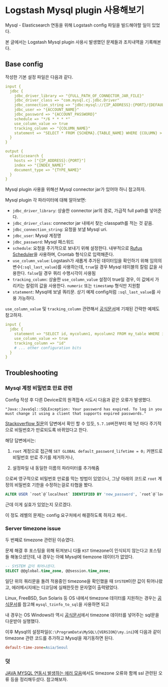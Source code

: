 # Logstash Mysql plugin 사용해보기

Mysql - Elasticsearch 연동을 위해 Logstash config 파일을 빌드해야할 일이 있었다.

본 글에서는 Logstash Mysql plugin 사용시 발생했던 문제들과 조치내역을 기록해본다.

## Base config

작성한 기본 설정 파일은 다음과 같다.

``` yml
input {
  jdbc {
    jdbc_driver_library => "{FULL_PATH_OF_CONNECTOR_JAR_FILE}"
    jdbc_driver_class => "com.mysql.cj.jdbc.Driver"
    jdbc_connection_string => "jdbc:mysql://{IP_ADDRESS}:{PORT}/{DEFAULT_SCHEMA}"
    jdbc_user => "{ACCOUNT_NAME}"
    jdbc_password => "{ACCOUNT_PASSWORD}"
    schedule => "*/6 * * * *"
    use_column_value => true
    tracking_column => "{COLUMN_NAME}"
    statement => "SELECT * FROM {SCHEMA}.{TABLE_NAME} WHERE {COLUMN} > IFNULL(:sql_last_value, 0)"
  }
}

output {
  elasticsearch {
    hosts => ["{IP_ADDRESS}:{PORT}"]
    index => "{INDEX_NAME}"
    document_type => "{TYPE_NAME}"
  }
}
```

Mysql plugin 사용을 위해선 Mysql connector jar가 있어야 하니 참고하자.

Mysql plugin 각 파라미터에 대해 알아보면:

- `jdbc_driver_library`: 상술한 connector jar의 경로, 가급적 full path를 넣어준다.
- `jdbc_driver_class`: connector jar 내에서 찾는 classpath를 적는 것 같음.
- `jdbc_connection_string`: 요청을 보낼 Mysql uri.
- `jdbc_user`: Mysql 계정명
- `jdbc_password`: Mysql 패스워드
- `schedule`: 요청을 주기적으로 보내기 위해 설정한다. 내부적으로 [Rufus Scheduler](https://github.com/jmettraux/rufus-scheduler)을 사용하며, Crontab 형식으로 입력해준다.
- `use_column_value`: Logstash가 새롭게 추가된 데이터임을 확인하기 위해 임의의 변수(`:sql_last_value`)를 사용하는데, `true`일 경우 Mysql 테이블의 칼럼 값을 사용한다. `false`일 경우 쿼리 수행시각이 사용됨
- `tracking_column`: 상술한 `use_column_value` 설정이 true일 경우, 이 값에서 가리키는 칼럼의 값을 사용한다. `numeric` 또는 `timestamp` 형식만 지원함
- `statement`: Mysql에 보낼 쿼리문. 상기 예제 config처럼 `:sql_last_value`를 사용 가능하다.

`use_column_value` 및 `tracking_column` 관련해서 [공식문서](https://www.elastic.co/guide/en/logstash/current/plugins-inputs-jdbc.html#_predefined_parameters)에 기재된 간략한 예제도 참고하자.

``` yml
input {
  jdbc {
    statement => "SELECT id, mycolumn1, mycolumn2 FROM my_table WHERE id > :sql_last_value"
    use_column_value => true
    tracking_column => "id"
    # ... other configuration bits
  }
}
```

## Troubleshooting

### Mysql 계정 비밀번호 만료 관련

Config 작성 후 다른 Device로의 원격접속 시도시 다음과 같은 오류가 발생했다.

```
"Java::JavaSql::SQLException: Your password has expired. To log in you must change it using a client that supports expired passwords."
```

[Stackoverflow 질문](https://stackoverflow.com/questions/33387879/mysql-password-expired-cant-connect)의 답변에서 확인 할 수 있듯, `5.7.10`버전부터 매 1년 마다 주기적으로 비밀번호가 만료되도록 바뀌었다고 한다.

해당 답변에서는:

1. `root` 계정으로 접근해 `SET GLOBAL default_password_lifetime = 0;` 커맨드로 비밀번호 만료 주기를 제거하거나,

2. 설정파일 내 동일한 이름의 파라미터를 추가해줌

으로써 영구적으로 비밀번호 만료를 막는 방법이 있었으나, 그냥 아래의 코드로 `root` 계정의 비밀번호 기한을 수정하는걸로 타협을 봤다.

``` sql
ALTER USER `root`@`localhost` IDENTIFIED BY 'new_password', `root`@`localhost` PASSWORD EXPIRE NEVER;
```

근데 이게 실효가 있었는지 모르겠다.

이 정도 레벨의 문제는 config 요구처에서 해결하도록 하자고 해서..

### Server timezone issue

두 번째로 timezone 관련된 이슈였다.

문제 해결 후 포스팅을 위해 뒤져보니 다들 `KST` timezone이 인식되지 않는다고 포스팅들 해놓으셨던데, 내 경우는 아예 Mysql에 tiemzone 데이터가 없었다.

``` sql
-- SYSTEM 값이 튀어나온다.
SELECT @@global.time_zone, @@session.time_zone;
```

일단 위의 쿼리문을 돌려 적용중인 timezone을 확인했을 때 `SYSTEM`이란 값이 튀어나왔고, 에러메시지에는 디코딩에 실패한듯한 문자열이 출력됐었다.

Linux, FreeBSD, Sun Solaris 등 OS 내에서 timezone 데이터를 지원하는 경우는 [공식문서](https://dev.mysql.com/doc/refman/5.5/en/mysql-tzinfo-to-sql.html)를 참고해 `mysql_tzinfo_to_sql`을 사용하면 되고

내 경우는 OS Windows라 역시 [공식문서](https://dev.mysql.com/downloads/timezones.html)에서 timezone 데이터를 넣어주는 sql문을 다운받아 실행했다.

이후 Mysql의 설정파일(`C:\ProgramData\MySQL\{VERSION}\my.ini`)에 다음과 같이 timezone 관련 코드를 추가하고 Mysql을 재기동하면 된다.

``` ini
default-time-zone=Asia/Seoul
```

### 덧

[JAVA MYSQL 연동시 발생하는 에러 모음](https://yenaworldblog.wordpress.com/2018/01/24/java-mysql-%EC%97%B0%EB%8F%99%EC%8B%9C-%EB%B0%9C%EC%83%9D%ED%95%98%EB%8A%94-%EC%97%90%EB%9F%AC-%EB%AA%A8%EC%9D%8C/)에서도 timezone 오류와 함께 ssl 관련된 오류 등을 정리해두셨다. 참고해보자.
